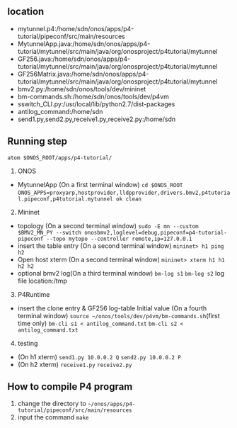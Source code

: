 ## location
* mytunnel.p4:/home/sdn/onos/apps/p4-tutorial/pipeconf/src/main/resources
* MytunnelApp.java:/home/sdn/onos/apps/p4-tutorial/mytunnel/src/main/java/org/onosproject/p4tutorial/mytunnel
* GF256.java:/home/sdn/onos/apps/p4-tutorial/mytunnel/src/main/java/org/onosproject/p4tutorial/mytunnel
* GF256Matrix.java:/home/sdn/onos/apps/p4-tutorial/mytunnel/src/main/java/org/onosproject/p4tutorial/mytunnel
* bmv2.py:/home/sdn/onos/tools/dev/mininet
* bm-commands.sh:/home/sdn/onos/tools/dev/p4vm
* sswitch_CLI.py:/usr/local/lib/python2.7/dist-packages
* antilog_command:/home/sdn
* send1.py,send2.py,receive1.py,receive2.py:/home/sdn

## Running step
``atom $ONOS_ROOT/apps/p4-tutorial/``
1. ONOS
* MytunnelApp (On a first terminal window)
``cd $ONOS_ROOT`` 
`` ONOS_APPS=proxyarp,hostprovider,lldpprovider,drivers.bmv2,p4tutorial.pipeconf,p4tutorial.mytunnel ok clean ``
2. Mininet
* topology (On a second terminal window)
``sudo -E mn --custom $BMV2_MN_PY --switch onosbmv2,loglevel=debug,pipeconf=p4-tutorial-pipeconf --topo mytopo --controller remote,ip=127.0.0.1``
* insert the table entry (On a second terminal window)
``mininet> h1 ping h2``
* Open host xterm (On a second terminal window)
``mininet> xterm h1 h1 h2 h2``
* optional bmv2 log(On a third terminal window)
``bm-log s1``
``bm-log s2``
log file location:/tmp
3. P4Runtime
* insert the clone entry & GF256 log-table Initial value (On a fourth terminal window) 
``source ~/onos/tools/dev/p4vm/bm-commands.sh``(first time only)
``bm-cli s1 < antilog_command.txt``
``bm-cli s2 < antilog_command.txt``
4. testing
* (On h1 xterm)
``send1.py 10.0.0.2 Q``
``send2.py 10.0.0.2 P``
* (On h2 xterm)
``receive1.py``
``receive2.py``

## How to compile P4 program
1. change the directory to ``~/onos/apps/p4-tutorial/pipeconf/src/main/resources``
2. input the command ``make``
